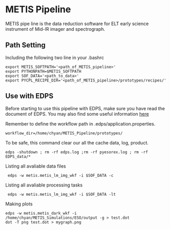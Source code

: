 # METIS Pipeline
METIS pipe line is the data reduction software for ELT early science instrument of Mid-IR imager and spectrograph.  

## Path Setting

Including the following two line in your .bashrc

```
export METIS_SOFTPATH='<path_of_METIS_pipeline>' 
export PYTHONPATH=$METIS_SOFTPATH
export SOF_DATA='<path_to_data>'
export PYCPL_RECIPE_DIR='<path_of_METIS_pipeline>/prototypes/recipes/'
```

## Use with EDPS
Before starting to use this pipeline with EDPS, make sure you have read the document of EDPS.  You may also 
find some useful information [here](https://it.overleaf.com/project/65c1ef845dddcc9a7247e46c)

Remember to define the workflow path in .edps/application.properties.

```
workflow_dir=/home/chyan/METIS_Pipeline/prototypes/
```

To be safe, this command clear our all the cache data, log, product.
```
edps -shutdown ; rm -rf edps.log ;rm -rf pyesorex.log ; rm -rf EDPS_data/*
```

Listing all avaliable data files
```
 edps -w metis.metis_lm_img_wkf -i $SOF_DATA -c
```


Listing all avaliable processing tasks
```
 edps -w metis.metis_lm_img_wkf -i $SOF_DATA -lt
```


Making plots
```
edps -w metis.metis_dark_wkf -i /home/chyan/METIS_Simulations/ESO/output -g > test.dot
dot -T png test.dot > mygraph.png
```